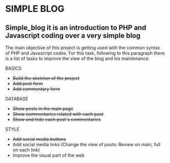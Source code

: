 SIMPLE BLOG
===========

Simple_blog it is an introduction to PHP and Javascript coding over a very simple blog
--------------------------------------------------------------------------------------

The main objective of this project is getting used with the common syntax of PHP and Javascript codes. For this task, following 
to this paragraph there is a list of tasks to improve the view of the blog and his maintenance.

BASICS
- <del>Build the skeleton of the project</del>
- <del>Add post form</del>
- <del>Add commentary form</del>

DATABASE
- <del>Show posts in the main page</del>
- <del>Show commentaries related with each post</del>
- <del>Show and hide each post´s commentaries</del>

STYLE
- <del>Add social media buttons</del>
- Add social media links (Change the view of posts: Review on main, full on each link)
- Improve the visual part of the web
